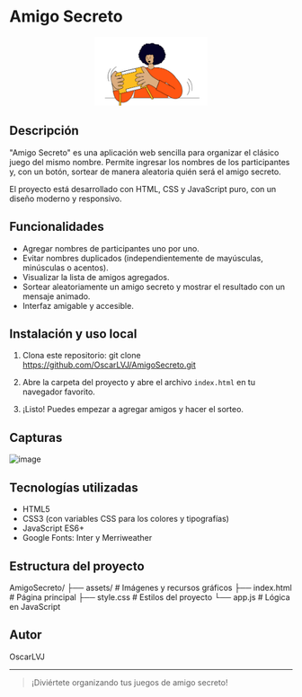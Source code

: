 # Amigo Secreto

<p align="center">
  <img src="assets/amigo-secreto.png" alt="Amigo Secreto Logo" width="200"/>
</p>

## Descripción

"Amigo Secreto" es una aplicación web sencilla para organizar el clásico juego del mismo nombre. Permite ingresar los nombres de los participantes y, con un botón, sortear de manera aleatoria quién será el amigo secreto.

El proyecto está desarrollado con HTML, CSS y JavaScript puro, con un diseño moderno y responsivo.

## Funcionalidades

- Agregar nombres de participantes uno por uno.
- Evitar nombres duplicados (independientemente de mayúsculas, minúsculas o acentos).
- Visualizar la lista de amigos agregados.
- Sortear aleatoriamente un amigo secreto y mostrar el resultado con un mensaje animado.
- Interfaz amigable y accesible.

## Instalación y uso local

1. Clona este repositorio:
git clone https://github.com/OscarLVJ/AmigoSecreto.git

2. Abre la carpeta del proyecto y abre el archivo `index.html` en tu navegador favorito.

3. ¡Listo! Puedes empezar a agregar amigos y hacer el sorteo.

## Capturas

<img width="1890" height="889" alt="image" src="https://github.com/user-attachments/assets/e303e64b-b48c-4bdb-bfb1-dd2284792fe0" />


## Tecnologías utilizadas

- HTML5
- CSS3 (con variables CSS para los colores y tipografías)
- JavaScript ES6+
- Google Fonts: Inter y Merriweather

## Estructura del proyecto
AmigoSecreto/
├── assets/ # Imágenes y recursos gráficos
├── index.html # Página principal
├── style.css # Estilos del proyecto
└── app.js # Lógica en JavaScript


## Autor

OscarLVJ

---

> ¡Diviértete organizando tus juegos de amigo secreto!


